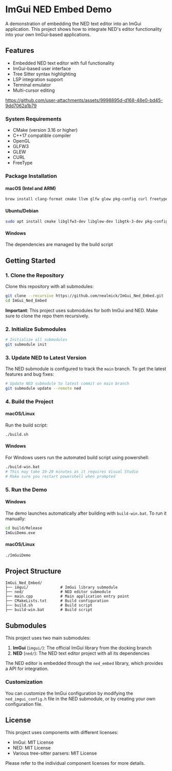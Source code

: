 # ImGui NED Embed Demo

A demonstration of embedding the NED text editor into an ImGui application. This project shows how to integrate NED's editor functionality into your own ImGui-based applications.

## Features

- Embedded NED text editor with full functionality
- ImGui-based user interface
- Tree Sitter syntax highlighting
- LSP integration support
- Terminal emulator
- Multi-cursor editing



https://github.com/user-attachments/assets/9998895d-d168-48e0-bd45-9dd7062a1b79




### System Requirements
- CMake (version 3.16 or higher)
- C++17 compatible compiler
- OpenGL
- GLFW3
- GLEW
- CURL
- FreeType

### Package Installation

#### macOS (Intel and ARM)
```bash
brew install clang-format cmake llvm glfw glew pkg-config curl freetype
```

#### Ubuntu/Debian
```bash
sudo apt install cmake libglfw3-dev libglew-dev libgtk-3-dev pkg-config build-essential libcurl4-openssl-dev clang-format mesa-utils libfreetype6-dev
```

#### Windows
The dependencies are managed by the build script

## Getting Started

### 1. Clone the Repository

Clone this repository with all submodules:

```bash
git clone --recursive https://github.com/nealmick/ImGui_Ned_Embed.git
cd ImGui_Ned_Embed
```
**Important**: This project uses submodules for both ImGui and NED. Make sure to clone the repo them recursively.

### 2. Initialize Submodules

```bash
# Initialize all submodules
git submodule init

```

### 3. Update NED to Latest Version

The NED submodule is configured to track the `main` branch. To get the latest features and bug fixes:

```bash
# Update NED submodule to latest commit on main branch
git submodule update --remote ned
```


### 4. Build the Project

#### macOS/Linux
Run the build script:
```bash
./build.sh
```

#### Windows
For Windows users run the automated build script using powershell:

```bash
./build-win.bat
# This may take 10-20 minutes as it requires Visual Studio
# Make sure you restart powershell when prompted
```

### 5. Run the Demo

#### Windows
The demo launches automatically after building with `build-win.bat`. To run it manually:

```bash
cd build/Release
ImGuiDemo.exe
```

#### macOS/Linux
```bash
./ImGuiDemo
```

## Project Structure

```
ImGui_Ned_Embed/
├── imgui/              # ImGui library submodule
├── ned/                # NED editor submodule
├── main.cpp            # Main application entry point
├── CMakeLists.txt      # Build configuration
├── build.sh            # Build script
├── build-win.bat       # Build script
```

## Submodules

This project uses two main submodules:

1. **ImGui** (`imgui/`): The official ImGui library from the docking branch
2. **NED** (`ned/`): The NED text editor project with all its dependencies


The NED editor is embedded through the `ned_embed` library, which provides a API for integration.

### Customization

You can customize the ImGui configuration by modifying the `ned_imgui_config.h` file in the NED submodule, or by creating your own configuration file.

## License

This project uses components with different licenses:
- ImGui: MIT License
- NED: MIT License
- Various tree-sitter parsers: MIT License

Please refer to the individual component licenses for more details.
